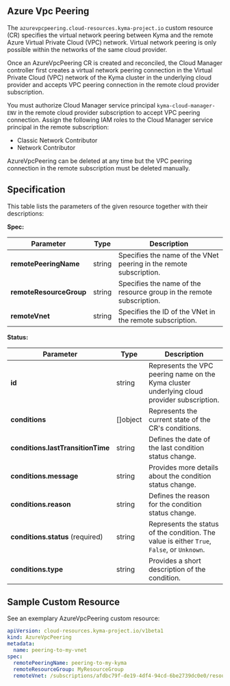 ## Azure Vpc Peering


The `azurevpcpeering.cloud-resources.kyma-project.io` custom resource (CR) specifies the virtual network peering between 
Kyma and the remote Azure Virtual Private Cloud (VPC) network. Virtual network peering is only possible within the networks
of the same cloud provider.

Once an AzureVpcPeering CR is created and reconciled, the Cloud Manager controller first creates a virtual network peering 
connection in the Virtual Private Cloud (VPC) network of the Kyma cluster in the underlying cloud provider and accepts
VPC peering connection in the remote cloud provider subscription.

You must authorize Cloud Manager service principal `kyma-cloud-manager-ENV` in the remote cloud provider subscription to
accept VPC peering connection. Assign the following IAM roles to the Cloud Manager service principal in the remote subscription: 
* Classic Network Contributor
* Network Contributor

AzureVpcPeering can be deleted at any time but the VPC peering connection in the remote subscription must be deleted
manually.

## Specification <!-- {docsify-ignore} -->


This table lists the parameters of the given resource together with their descriptions:

**Spec:**

| Parameter               | Type   | Description                                                                                                                                   |
|-------------------------|--------|-----------------------------------------------------------------------------------------------------------------------------------------------|
| **remotePeeringName**   | string | Specifies the name of the VNet peering in the remote subscription.                                                                            |
| **remoteResourceGroup** | string | Specifies the name of the resource group in the remote subscription.                                                                          |
| **remoteVnet**          | string | Specifies the ID of the VNet in the remote subscription.                                                                                      |

**Status:**

| Parameter                         | Type       | Description                                                                                 |
|-----------------------------------|------------|---------------------------------------------------------------------------------------------|
| **id**                            | string     | Represents the VPC peering name on the Kyma cluster underlying cloud provider subscription. |
| **conditions**                    | \[\]object | Represents the current state of the CR's conditions.                                        |
| **conditions.lastTransitionTime** | string     | Defines the date of the last condition status change.                                       |
| **conditions.message**            | string     | Provides more details about the condition status change.                                    |
| **conditions.reason**             | string     | Defines the reason for the condition status change.                                         |
| **conditions.status** (required)  | string     | Represents the status of the condition. The value is either `True`, `False`, or `Unknown`.  |
| **conditions.type**               | string     | Provides a short description of the condition.                                              |


## Sample Custom Resource <!-- {docsify-ignore} -->

See an exemplary AzureVpcPeering custom resource:

```yaml
apiVersion: cloud-resources.kyma-project.io/v1beta1
kind: AzureVpcPeering
metadata:
  name: peering-to-my-vnet
spec:
  remotePeeringName: peering-to-my-kyma
  remoteResourceGroup: MyResourceGroup
  remoteVnet: /subscriptions/afdbc79f-de19-4df4-94cd-6be2739dc0e0/resourceGroups/WestEurope/providers/Microsoft.Network/virtualNetworks/MyVnet
```
